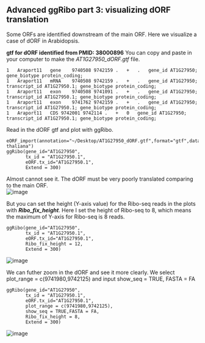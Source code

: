 ## Advanced ggRibo part 3: visualizing dORF translation
Some ORFs are identified downstream of the main ORF. Here we visualize a case of dORF in Arabidopsis.  

**gtf for dORF identified from PMID: 38000896**
You can copy and paste in your computer to make the *AT1G27950_dORF.gtf* file.   
```
1	Araport11	gene	9740508	9742159	.	+	.	gene_id AT1G27950; gene_biotype protein_coding;
1	Araport11	mRNA	9740508	9742159	.	+	.	gene_id AT1G27950; transcript_id AT1G27950.1; gene_biotype protein_coding;
1	Araport11	exon	9740508	9741091	.	+	.	gene_id AT1G27950; transcript_id AT1G27950.1; gene_biotype protein_coding;
1	Araport11	exon	9741762	9742159	.	+	.	gene_id AT1G27950; transcript_id AT1G27950.1; gene_biotype protein_coding;
1	Araport11	CDS	9742001	9742114	.	+	0	gene_id AT1G27950; transcript_id AT1G27950.1; gene_biotype protein_coding;
```

Read in the dORF gtf and plot with ggRibo.   
```
eORF_import(annotation="~/Desktop/AT1G27950_dORF.gtf",format="gtf",dataSource="Araport",organism="Arabidopsis thaliana")
ggRibo(gene_id="AT1G27950",
       tx_id = "AT1G27950.1",
       eORF.tx_id="AT1G27950.1",
       Extend = 300)
```
Almost cannot see it. The dORF must be very poorly translated comparing to the main ORF.    
![image](https://github.com/user-attachments/assets/7e51defc-f4d1-4340-812d-e9e03c2352ca)

But you can set the height (Y-axis value) for the Ribo-seq reads in the plots with ***Ribo_fix_height***. Here I set the height of Ribo-seq to 8, which means the maximum of Y-axis for Ribo-seq is 8 reads.  
```
ggRibo(gene_id="AT1G27950",
       tx_id = "AT1G27950.1",
       eORF.tx_id="AT1G27950.1",
       Ribo_fix_height = 12,
       Extend = 300)
```
![image](https://github.com/user-attachments/assets/6eccf63b-4ef2-4794-b3a4-e3236a350e5f)

We can futher zoom in the dORF and see it more clearly. We select plot_range = c(9741980,9742125) and input show_seq = TRUE, FASTA = FA  
```
ggRibo(gene_id="AT1G27950",
       tx_id = "AT1G27950.1",
       eORF.tx_id="AT1G27950.1",
       plot_range = c(9741980,9742125),
       show_seq = TRUE,FASTA = FA,
       Ribo_fix_height = 8,
       Extend = 300)
```
![image](https://github.com/user-attachments/assets/9b3bce91-3ff3-4121-8ccc-d252d475caee)



